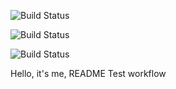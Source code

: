 ![Build Status](https://img.shields.io/github/workflow/status/ihorvyt/actions-hw/Python%20Tests%20and%20Build?label=Buildstyle=for-the-badge)

![Build Status](https://img.shields.io/github/workflow/status/ihorvyt/actions-hw/Python%20Tests%20and%20Build?label=Buildstyle=for-the-badge)

![Build Status](https://img.shields.io/github/workflow/status/ihorvyt/actions-hw/Python%20Tests%20and%20Build?label=Buildstyle=for-the-badge)

Hello, it's me, README
Test workflow
